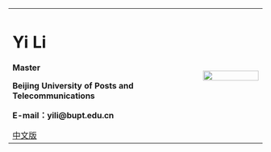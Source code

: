 <div>
<table border="0">
  <tr>
    <td>
      <h1>Yi Li</h1>
      <p><b>Master</b></p>
      <p><b>Beijing University of Posts and Telecommunications</b></p>
      <p><b>E-mail：yili@bupt.edu.cn</b></p>
      <a href="/index.html">中文版</a>
    </td>
    <td width="25%">
      <img src="/zhengjianzhao.jpg" width="100%">
    </td>
  </tr>
</table>
</div>
